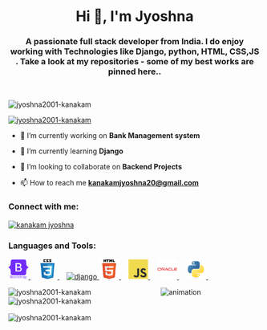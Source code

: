 
<h1 align="center">Hi 👋, I'm Jyoshna</h1>
<h3 align="center">A passionate full stack developer from India. I do enjoy working with Technologies like Django, python, HTML, CSS,JS . Take a look at my repositories - some of my best works are pinned here..</h3>

<img src='https://camo.githubusercontent.com/d1e9733ec79822bcadf8b9a1035840ee511e2f022fe9f652cc163db23dc171d3/68747470733a2f2f6d656469612e67697068792e636f6d2f6d656469612f53576f536b4e36447854737a71494b4571762f67697068792e676966' alt=''>

<p align="left"> <img src="https://komarev.com/ghpvc/?username=jyoshna2001-kanakam&label=Profile%20views&color=0e75b6&style=flat" alt="jyoshna2001-kanakam" /> </p>

<p align="left"> <a href="https://github.com/ryo-ma/github-profile-trophy"><img src="https://github-profile-trophy.vercel.app/?username=jyoshna2001-kanakam" alt="jyoshna2001-kanakam" /></a> </p>


- 🔭 I’m currently working on **Bank Management system**

- 🌱 I’m currently learning **Django**

- 👯 I’m looking to collaborate on **Backend Projects**

- 📫 How to reach me **kanakamjyoshna20@gmail.com**
  

<h3 align="left">Connect with me:</h3>
<p align="left">
<a href="https://linkedin.com/in/kanakam jyoshna" target="blank"><img align="center" src="https://raw.githubusercontent.com/rahuldkjain/github-profile-readme-generator/master/src/images/icons/Social/linked-in-alt.svg" alt="kanakam jyoshna" height="30" width="40" /></a>
</p>

<h3 align="left">Languages and Tools:</h3>
<p align="left"> 
<a href="https://getbootstrap.com" target="_blank" rel="noreferrer"> <img src="https://raw.githubusercontent.com/devicons/devicon/master/icons/bootstrap/bootstrap-plain-wordmark.svg" alt="bootstrap" width="40" height="40"/> </a> 
  <img width='10'>
<a href="https://www.w3schools.com/css/" target="_blank" rel="noreferrer"> <img src="https://raw.githubusercontent.com/devicons/devicon/master/icons/css3/css3-original-wordmark.svg" alt="css3" width="40" height="40"/> </a> 
   <img width='10'>
<a href="https://www.djangoproject.com/" target="_blank" rel="noreferrer"> <img src="https://cdn.worldvectorlogo.com/logos/django.svg" alt="django" width="40" height="40"/> </a> 
<a href="https://www.w3.org/html/" target="_blank" rel="noreferrer"> <img src="https://raw.githubusercontent.com/devicons/devicon/master/icons/html5/html5-original-wordmark.svg" alt="html5" width="40" height="40"/> </a> 
   <img width='10'>
<a href="https://developer.mozilla.org/en-US/docs/Web/JavaScript" target="_blank" rel="noreferrer"> <img src="https://raw.githubusercontent.com/devicons/devicon/master/icons/javascript/javascript-original.svg" alt="javascript" width="40" height="40"/> </a> 
   <img width='10'>
<a href="https://www.oracle.com/" target="_blank" rel="noreferrer"> <img src="https://raw.githubusercontent.com/devicons/devicon/master/icons/oracle/oracle-original.svg" alt="oracle" width="40" height="40"/> </a> 
   <img width='10'>
  <a href="https://www.python.org" target="_blank" rel="noreferrer"> <img src="https://raw.githubusercontent.com/devicons/devicon/master/icons/python/python-original.svg" alt="python" width="40" height="40"/> </a>
 <img width='10'>
</p>

<p><img align="left" src="https://github-readme-stats.vercel.app/api/top-langs?username=jyoshna2001-kanakam&show_icons=true&locale=en&layout=compact" alt="jyoshna2001-kanakam" /></p>
<img src='https://camo.githubusercontent.com/417eb0441e2e632d497f8bccca6845a75f5974743a8ae1f8fbe64b794a0e53dc/68747470733a2f2f692e696d67666c69702e636f6d2f363565667a6f2e676966' width='200px' height='200px' alt='animation' align='right'>

<p>&nbsp;<img align="center" src="https://github-readme-stats.vercel.app/api?username=jyoshna2001-kanakam&show_icons=true&locale=en" alt="jyoshna2001-kanakam" /></p>



<p><img align="center" src="https://github-readme-streak-stats.herokuapp.com/?user=jyoshna2001-kanakam&" alt="jyoshna2001-kanakam" /></p>



###

